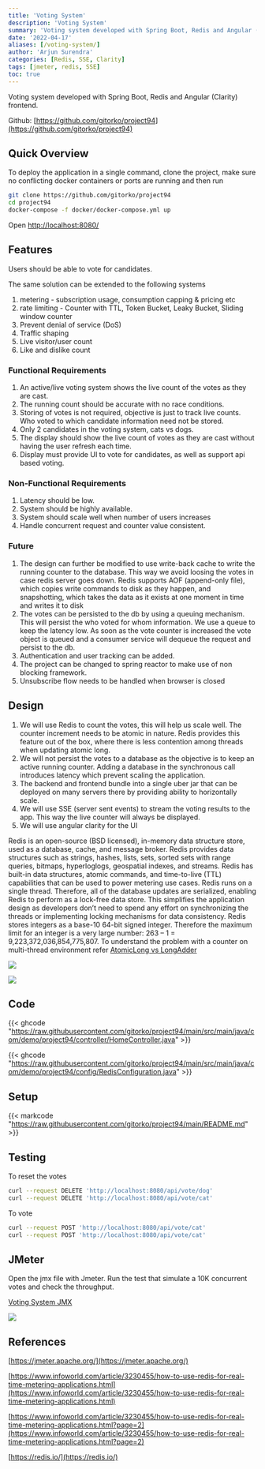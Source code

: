 ```yaml
---
title: 'Voting System'
description: 'Voting System'
summary: 'Voting system developed with Spring Boot, Redis and Angular (Clarity) frontend.'
date: '2022-04-17'
aliases: [/voting-system/]
author: 'Arjun Surendra'
categories: [Redis, SSE, Clarity]
tags: [jmeter, redis, SSE]
toc: true
---
```


Voting system developed with Spring Boot, Redis and Angular (Clarity) frontend.

Github: [https://github.com/gitorko/project94](https://github.com/gitorko/project94)

## Quick Overview

To deploy the application in a single command, clone the project, make sure no conflicting docker containers or ports are running and then run

```bash
git clone https://github.com/gitorko/project94
cd project94
docker-compose -f docker/docker-compose.yml up 
```

Open [http://localhost:8080/](http://localhost:8080/)

## Features

Users should be able to vote for candidates.

The same solution can be extended to the following systems

1. metering - subscription usage, consumption capping & pricing etc
2. rate limiting - Counter with TTL, Token Bucket, Leaky Bucket, Sliding window counter
3. Prevent denial of service (DoS)
4. Traffic shaping
5. Live visitor/user count
6. Like and dislike count

### Functional Requirements

1. An active/live voting system shows the live count of the votes as they are cast.
2. The running count should be accurate with no race conditions.
3. Storing of votes is not required, objective is just to track live counts. Who voted to which candidate information need not be stored.
4. Only 2 candidates in the voting system, cats vs dogs.
5. The display should show the live count of votes as they are cast without having the user refresh each time.
6. Display must provide UI to vote for candidates, as well as support api based voting.

### Non-Functional Requirements

1. Latency should be low.
2. System should be highly available.
3. System should scale well when number of users increases
4. Handle concurrent request and counter value consistent.

### Future

1. The design can further be modified to use write-back cache to write the running counter to the database. This way we avoid loosing the votes in case redis server goes down. Redis supports AOF (append-only file), which copies write commands to disk as they happen, and snapshotting, which takes the data as it exists at one moment in time and writes it to disk
2. The votes can be persisted to the db by using a queuing mechanism. This will persist the who voted for whom information. We use a queue to keep the latency low. As soon as the vote counter is increased the vote object is queued and a consumer service will dequeue the request and persist to the db.
3. Authentication and user tracking can be added.
4. The project can be changed to spring reactor to make use of non blocking framework.
5. Unsubscribe flow needs to be handled when browser is closed

## Design

1. We will use Redis to count the votes, this will help us scale well. The counter increment needs to be atomic in nature. Redis provides this feature out of the box, where there is less contention among threads when updating atomic long.
2. We will not persist the votes to a database as the objective is to keep an active running counter. Adding a database in the synchronous call introduces latency which prevent scaling the application.
3. The backend and frontend bundle into a single uber jar that can be deployed on many servers there by providing ability to horizontally scale.
4. We will use SSE (server sent events) to stream the voting results to the app. This way the live counter will always be displayed.
5. We will use angular clarity for the UI

Redis is an open-source (BSD licensed), in-memory data structure store, used as a database, cache, and message broker. Redis provides data structures such as strings, hashes, lists, sets, sorted sets with range queries, bitmaps, hyperloglogs, geospatial indexes, and streams. 
Redis has built-in data structures, atomic commands, and time-to-live (TTL) capabilities that can be used to power metering use cases. Redis runs on a single thread. Therefore, all of the database updates are serialized, enabling Redis to perform as a lock-free data store. This simplifies the application design as developers don’t need to spend any effort on synchronizing the threads or implementing locking mechanisms for data consistency.
Redis stores integers as a base-10 64-bit signed integer. Therefore the maximum limit for an integer is a very large number: 263 – 1 = 9,223,372,036,854,775,807.
To understand the problem with a counter on multi-thread environment refer [AtomicLong vs LongAdder](https://gitorko.github.io/Java-Puzzles/#puzzle-9-atomiclong-vs-longadder)

![](img01.png)

![](img02.png)

## Code

{{< ghcode "https://raw.githubusercontent.com/gitorko/project94/main/src/main/java/com/demo/project94/controller/HomeController.java" >}}

{{< ghcode "https://raw.githubusercontent.com/gitorko/project94/main/src/main/java/com/demo/project94/config/RedisConfiguration.java" >}}

## Setup

{{< markcode "https://raw.githubusercontent.com/gitorko/project94/main/README.md" >}}

## Testing

To reset the votes

```bash
curl --request DELETE 'http://localhost:8080/api/vote/dog'
curl --request DELETE 'http://localhost:8080/api/vote/cat'
```

To vote

```bash
curl --request POST 'http://localhost:8080/api/vote/cat'
curl --request POST 'http://localhost:8080/api/vote/cat'
```

## JMeter

Open the jmx file with Jmeter. Run the test that simulate a 10K concurrent votes and check the throughput.

[Voting System JMX](https://raw.githubusercontent.com/gitorko/project94/main/jmeter/VotingSystem.jmx)

![](img03.png)

## References

[https://jmeter.apache.org/](https://jmeter.apache.org/)

[https://www.infoworld.com/article/3230455/how-to-use-redis-for-real-time-metering-applications.html](https://www.infoworld.com/article/3230455/how-to-use-redis-for-real-time-metering-applications.html)

[https://www.infoworld.com/article/3230455/how-to-use-redis-for-real-time-metering-applications.html?page=2](https://www.infoworld.com/article/3230455/how-to-use-redis-for-real-time-metering-applications.html?page=2)

[https://redis.io/](https://redis.io/)
